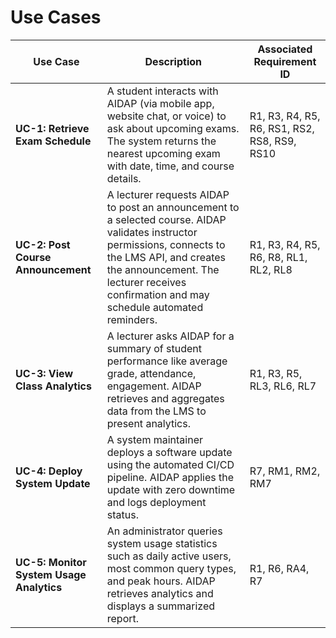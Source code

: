 # Use Cases

| Use Case | Description | Associated Requirement ID |
|----------|-------------|----------------------------|
| **UC-1: Retrieve Exam Schedule**|A student interacts with AIDAP (via mobile app, website chat, or voice) to ask about upcoming exams. The system returns the nearest upcoming exam with date, time, and course details. | R1, R3, R4, R5, R6, RS1, RS2, RS8, RS9, RS10 |
| **UC-2: Post Course Announcement**|A lecturer requests AIDAP to post an announcement to a selected course. AIDAP validates instructor permissions, connects to the LMS API, and creates the announcement. The lecturer receives confirmation and may schedule automated reminders. | R1, R3, R4, R5, R6, R8, RL1, RL2, RL8 |
| **UC-3: View Class Analytics** | A lecturer asks AIDAP for a summary of student performance like average grade, attendance, engagement. AIDAP retrieves and aggregates data from the LMS to present analytics. | R1, R3, R5, RL3, RL6, RL7 |
| **UC-4: Deploy System Update** | A system maintainer deploys a software update using the automated CI/CD pipeline. AIDAP applies the update with zero downtime and logs deployment status. | R7, RM1, RM2, RM7 |
**UC-5: Monitor System Usage Analytics** | An administrator queries system usage statistics such as daily active users, most common query types, and peak hours. AIDAP retrieves analytics and displays a summarized report. | R1, R6, RA4, R7 |
